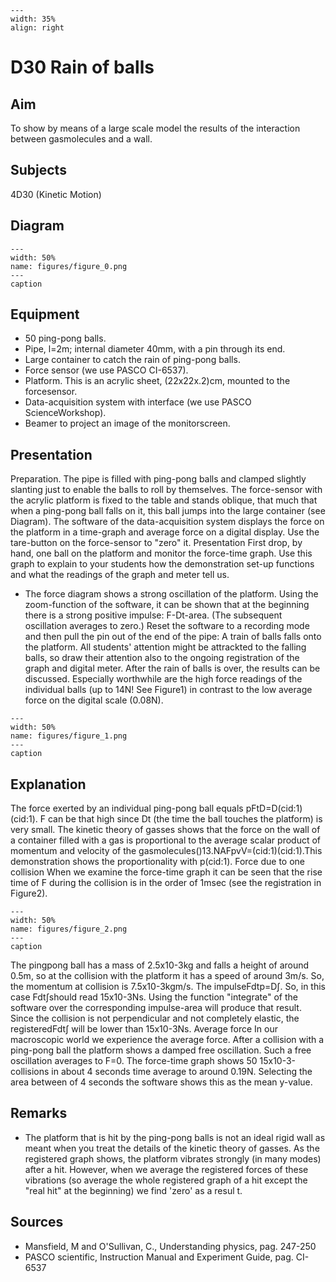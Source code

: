 
```{figure} /figures/busy.png
---
width: 35%
align: right
```
# D30 Rain of balls 
    
  
## Aim   
 To show by means of a large scale model the results of the interaction between gasmolecules and a wall.    
  
## Subjects   
 4D30 (Kinetic Motion)   
  
## Diagram   
   
```{figure} figures/figure_0.png  
---  
width: 50%  
name: figures/figure_0.png  
---  
caption  
``` 
      
  
## Equipment   
 
 *  50 ping-pong balls. 
 *  Pipe, l=2m; internal diameter 40mm, with a pin through its end. 
 *  Large container to catch the rain of ping-pong balls. 
 *  Force sensor (we use PASCO CI-6537). 
 *  Platform. This is an acrylic sheet, (22x22x.2)cm, mounted to the forcesensor. 
 *  Data-acquisition system with interface (we use PASCO ScienceWorkshop). 
 *  Beamer to project an image of the monitorscreen.
     
  
## Presentation   
 Preparation. The pipe is filled with ping-pong balls and clamped slightly slanting just to enable the balls to roll by themselves. The force-sensor with the acrylic platform is fixed to the table and stands oblique, that much that when a ping-pong ball falls on it, this ball jumps into the large container (see Diagram). The software of the data-acquisition system displays the force on the platform in a time-graph and average force on a digital display. Use the tare-button on the force-sensor to "zero" it. Presentation First drop, by hand, one ball on the platform and monitor the force-time graph. Use this graph to explain to your students how the demonstration set-up functions and what the readings of the graph and meter tell us. 
 *  The force diagram shows a strong oscillation of the platform. Using the zoom-function of the software, it can be shown that at the beginning there is a strong positive impulse: F-Dt-area. (The subsequent oscillation averages to zero.) Reset the software to a recording mode and then pull the pin out of the end of the pipe: A train of balls falls onto the platform. All students' attention might be attrackted to the falling balls, so draw their attention also to the ongoing registration of the graph and digital meter. After the rain of balls is over, the results can be discussed. Especially worthwhile are the high force readings of the individual balls (up to 14N! See Figure1) in contrast to the low average force on the digital scale (0.08N).    
```{figure} figures/figure_1.png  
---  
width: 50%  
name: figures/figure_1.png  
---  
caption  
```
 
   
  
## Explanation   
 The force exerted by an individual ping-pong ball equals pFtD=D(cid:1)(cid:1). F can be that high since Dt (the time the ball touches the platform) is very small. The kinetic theory of  gasses shows that the force on the wall of a container filled with a gas is proportional to the average scalar product of momentum and velocity of the gasmolecules()13.NAFpvV=(cid:1)(cid:1).This demonstration shows the proportionality with p(cid:1). Force due to one collision When we examine the force-time graph it can be seen that the rise time of F during the collision is in the order of 1msec (see the registration in Figure2).    
```{figure} figures/figure_2.png  
---  
width: 50%  
name: figures/figure_2.png  
---  
caption  
``` 
 The pingpong ball has a mass of 2.5x10-3kg and falls a height of around 0.5m, so at the collision with the platform it has a speed of around 3m/s. So, the momentum at collision is 7.5x10-3kgm/s. The impulseFdtp=D∫. So, in this case Fdt∫should read 15x10-3Ns. Using the function "integrate" of the software over the corresponding impulse-area will produce that result. Since the collision is not perpendicular and not completely elastic, the registeredFdt∫ will be lower than 15x10-3Ns.  Average force In our macroscopic world we experience the average force. After a collision with a ping-pong ball the platform shows a damped free oscillation. Such a free oscillation averages to F=0. The force-time graph shows 50 15x10-3-collisions in about 4 seconds time average to around 0.19N. Selecting the area between of 4 seconds the software shows this as the mean y-value.        
  
## Remarks   
 
 *  The platform that is hit by the ping-pong balls is not an ideal rigid wall as meant when you treat the details of the kinetic theory of gasses. As the registered graph shows, the platform vibrates strongly (in many modes) after a hit. However, when we average the registered forces of these vibrations (so average the whole registered graph of a hit except the "real hit" at the beginning) we find 'zero' as a resul
t.    
  
## Sources   
 
 *  Mansfield, M and O'Sullivan, C., Understanding physics, pag. 247-250 
 *  PASCO scientific, Instruction Manual and Experiment Guide, pag. CI-6537
  